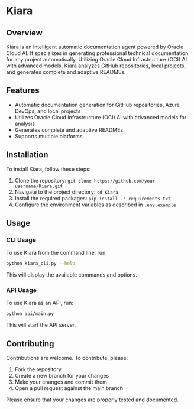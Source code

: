 # Kiara
## Overview
Kiara is an intelligent automatic documentation agent powered by Oracle Cloud AI. It specializes in generating professional technical documentation for any project automatically. Utilizing Oracle Cloud Infrastructure (OCI) AI with advanced models, Kiara analyzes GitHub repositories, local projects, and generates complete and adaptive READMEs.

## Features
- Automatic documentation generation for GitHub repositories, Azure DevOps, and local projects
- Utilizes Oracle Cloud Infrastructure (OCI) AI with advanced models for analysis
- Generates complete and adaptive READMEs
- Supports multiple platforms

## Installation
To install Kiara, follow these steps:
1. Clone the repository: `git clone https://github.com/your-username/Kiara.git`
2. Navigate to the project directory: `cd Kiara`
3. Install the required packages: `pip install -r requirements.txt`
4. Configure the environment variables as described in `.env.example`

## Usage
### CLI Usage
To use Kiara from the command line, run:
```bash
python kiara_cli.py --help
```
This will display the available commands and options.

### API Usage
To use Kiara as an API, run:
```bash
python api/main.py
```
This will start the API server.

## Contributing
Contributions are welcome. To contribute, please:
1. Fork the repository
2. Create a new branch for your changes
3. Make your changes and commit them
4. Open a pull request against the main branch

Please ensure that your changes are properly tested and documented.